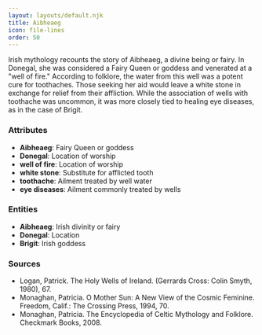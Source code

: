 ```yaml
---
layout: layouts/default.njk
title: Aibheaeg
icon: file-lines
order: 50
---
```

Irish mythology recounts the story of Aibheaeg, a divine being or fairy. In Donegal, she was considered a Fairy Queen or goddess and venerated at a "well of fire." According to folklore, the water from this well was a potent cure for toothaches. Those seeking her aid would leave a white stone in exchange for relief from their affliction. While the association of wells with toothache was uncommon, it was more closely tied to healing eye diseases, as in the case of Brigit.

### Attributes

- **Aibheaeg**: Fairy Queen or goddess
- **Donegal**: Location of worship
- **well of fire**: Location of worship
- **white stone**: Substitute for afflicted tooth
- **toothache**: Ailment treated by well water
- **eye diseases**: Ailment commonly treated by wells

### Entities

- **Aibheaeg**: Irish divinity or fairy
- **Donegal**: Location
- **Brigit**: Irish goddess

### Sources

- Logan, Patrick. The Holy Wells of Ireland. (Gerrards Cross: Colin Smyth, 1980), 67.
- Monaghan, Patricia. O Mother Sun: A New View of the Cosmic Feminine. Freedom, Calif.: The Crossing Press, 1994, 70.
- Monaghan, Patricia. The Encyclopedia of Celtic Mythology and Folklore. Checkmark Books, 2008.

